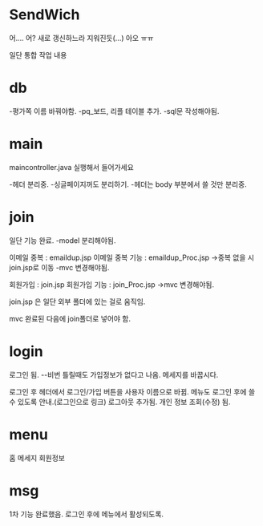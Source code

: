 SendWich
========
어.... 어? 새로 갱신하느라 지워진듯(...)
아오 ㅠㅠ 

일단 통합 작업 내용

<h1>db</h1>
-평가쪽 이름 바꿔야함.
-pq_보드, 리플 테이블 추가.
-sql문 작성해야됨.

<h1>main</h1> 
maincontroller.java 실행해서 들어가세요

-헤더 분리중. 
-싱글페이지꺼도 분리하기.
-헤더는 body 부분에서 쓸 것만 분리중.

<h1>join</h1> 
일단 기능 완료. 
-model 분리해야됨.

이메일 중복 : emaildup.jsp 
이메일 중복 기능 : emaildup_Proc.jsp 
->중복 없을 시 join.jsp로 이동
-mvc 변경해야됨. 

회원가입 : join.jsp
회원가입 기능 : join_Proc.jsp ->mvc 변경해야됨.

join.jsp 은 일단 외부 폴더에 있는 걸로 움직임. 

mvc 완료된 다음에 join폴더로 넣어야 함. 

<h1>login</h1> 
로그인 됨.
--비번 틀릴때도 가입정보가 없다고 나옴. 메세지를 바꿉시다.
 
로그인 후 헤더에서 로그인/가입 버튼을 사용자 이름으로 바뀜. 
메뉴도 로그인 후에 쓸 수 있도록 안내.(로그인으로 링크)
로그아웃 추가됨. 
개인 정보 조회(수정) 됨. 

<h1>menu</h1>
홈
메세지
회원정보


<h1>msg</h1> 
1차 기능 완료했음.
로그인 후에 메뉴에서 활성되도록.